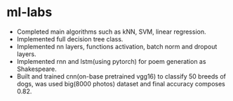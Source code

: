 # ml-labs

- Completed main algorithms such as kNN, SVM, linear regression. 
- Implemented full decision tree class. 
- Implemented nn layers, functions activation, batch norm and dropout layers. 
- Implemented rnn and lstm(using pytorch) for poem generation as Shakespeare.
- Built and trained cnn(on-base pretrained vgg16) to classify 50 breeds of dogs, was used big(8000 photos) dataset and final accuracy composes 0.82.
